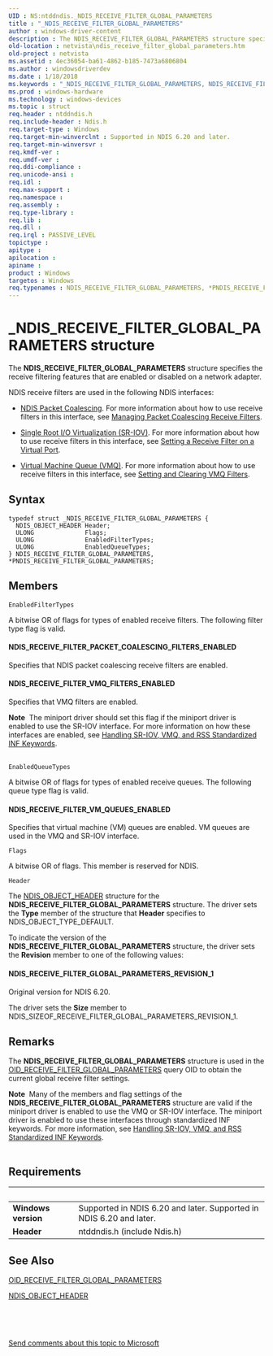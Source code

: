 ```yaml
---
UID : NS:ntddndis._NDIS_RECEIVE_FILTER_GLOBAL_PARAMETERS
title : "_NDIS_RECEIVE_FILTER_GLOBAL_PARAMETERS"
author : windows-driver-content
description : The NDIS_RECEIVE_FILTER_GLOBAL_PARAMETERS structure specifies the receive filtering features that are enabled or disabled on a network adapter.NDIS receive filters are used in the following NDIS interfaces:NDIS Packet Coalescing.
old-location : netvista\ndis_receive_filter_global_parameters.htm
old-project : netvista
ms.assetid : 4ec36054-ba61-4862-b185-7473a6806804
ms.author : windowsdriverdev
ms.date : 1/18/2018
ms.keywords : "_NDIS_RECEIVE_FILTER_GLOBAL_PARAMETERS, NDIS_RECEIVE_FILTER_GLOBAL_PARAMETERS structure [Network Drivers Starting with Windows Vista], ntddndis/NDIS_RECEIVE_FILTER_GLOBAL_PARAMETERS, NDIS_RECEIVE_FILTER_GLOBAL_PARAMETERS, virtual_machine_queue_ref_b51ed6bf-8c3c-41f5-a9ef-a5ec3a720ef2.xml, netvista.ndis_receive_filter_global_parameters, PNDIS_RECEIVE_FILTER_GLOBAL_PARAMETERS structure pointer [Network Drivers Starting with Windows Vista], *PNDIS_RECEIVE_FILTER_GLOBAL_PARAMETERS, PNDIS_RECEIVE_FILTER_GLOBAL_PARAMETERS, ntddndis/PNDIS_RECEIVE_FILTER_GLOBAL_PARAMETERS"
ms.prod : windows-hardware
ms.technology : windows-devices
ms.topic : struct
req.header : ntddndis.h
req.include-header : Ndis.h
req.target-type : Windows
req.target-min-winverclnt : Supported in NDIS 6.20 and later.
req.target-min-winversvr : 
req.kmdf-ver : 
req.umdf-ver : 
req.ddi-compliance : 
req.unicode-ansi : 
req.idl : 
req.max-support : 
req.namespace : 
req.assembly : 
req.type-library : 
req.lib : 
req.dll : 
req.irql : PASSIVE_LEVEL
topictype : 
apitype : 
apilocation : 
apiname : 
product : Windows
targetos : Windows
req.typenames : NDIS_RECEIVE_FILTER_GLOBAL_PARAMETERS, *PNDIS_RECEIVE_FILTER_GLOBAL_PARAMETERS
---
```


# _NDIS_RECEIVE_FILTER_GLOBAL_PARAMETERS structure
The <b>NDIS_RECEIVE_FILTER_GLOBAL_PARAMETERS</b> structure specifies the receive filtering features that are
  enabled or disabled on a network adapter.

NDIS receive filters are used in the following NDIS interfaces:
<ul>
<li>

<a href="https://msdn.microsoft.com/500FBF0F-54D9-4675-8E2D-447387DA8798">NDIS Packet Coalescing</a>. For more information about how to use receive filters in this interface, see <a href="https://msdn.microsoft.com/20EA71E0-B880-4891-A12E-76F4C9AB16E6">Managing Packet Coalescing Receive Filters</a>.

</li>
<li>

<a href="https://msdn.microsoft.com/E64DD4F0-D5F8-4FFF-931B-C04C5C42D000">Single Root I/O Virtualization (SR-IOV)</a>. For more information about how to use receive filters in this interface, see <a href="https://msdn.microsoft.com/F0137D59-1701-4DFC-BB30-27E477FC0706">Setting a Receive Filter on a Virtual Port</a>.

</li>
<li>

<a href="https://msdn.microsoft.com/c502c7d6-bdf1-4656-b5a5-339250910f08">Virtual Machine Queue (VMQ)</a>. For more information about how to use receive filters in this interface, see <a href="https://msdn.microsoft.com/bfee8a3c-d2be-4718-beb4-067b66756a41">Setting and Clearing VMQ Filters</a>.

</li>
</ul>

## Syntax
````
typedef struct _NDIS_RECEIVE_FILTER_GLOBAL_PARAMETERS {
  NDIS_OBJECT_HEADER Header;
  ULONG              Flags;
  ULONG              EnabledFilterTypes;
  ULONG              EnabledQueueTypes;
} NDIS_RECEIVE_FILTER_GLOBAL_PARAMETERS, *PNDIS_RECEIVE_FILTER_GLOBAL_PARAMETERS;
````

## Members


`EnabledFilterTypes`

A  bitwise OR of flags for types of enabled receive filters. The
     following filter type flag is valid.
     




#### NDIS_RECEIVE_FILTER_PACKET_COALESCING_FILTERS_ENABLED

Specifies that NDIS packet coalescing receive filters are enabled.


#### NDIS_RECEIVE_FILTER_VMQ_FILTERS_ENABLED

Specifies that VMQ filters are enabled.
<div class="alert"><b>Note</b>  The miniport driver should set this flag if the miniport driver is enabled to use the SR-IOV interface. For more information on how these interfaces are enabled, see <a href="https://msdn.microsoft.com/EF556563-4097-4388-A563-29FC891AC626">Handling SR-IOV, VMQ, and RSS Standardized INF Keywords</a>.</div><div> </div>

`EnabledQueueTypes`

A  bitwise OR of flags for types of enabled receive queues. The
     following queue type flag is valid.
     




#### NDIS_RECEIVE_FILTER_VM_QUEUES_ENABLED

Specifies that virtual machine (VM) queues are enabled.  VM queues are used in the VMQ and SR-IOV interface.

`Flags`

A bitwise OR of flags. This member is reserved for NDIS.

`Header`

The 
     <a href="..\ntddndis\ns-ntddndis-_ndis_object_header.md">NDIS_OBJECT_HEADER</a> structure for the
     <b>NDIS_RECEIVE_FILTER_GLOBAL_PARAMETERS</b> structure. The driver sets the 
     <b>Type</b> member of the structure that 
     <b>Header</b> specifies to NDIS_OBJECT_TYPE_DEFAULT.

To indicate the version of the <b>NDIS_RECEIVE_FILTER_GLOBAL_PARAMETERS</b> structure, the driver sets the 
     <b>Revision</b> member to one of the following values:




#### NDIS_RECEIVE_FILTER_GLOBAL_PARAMETERS_REVISION_1

Original version for NDIS 6.20.

The driver sets the 
        <b>Size</b> member to NDIS_SIZEOF_RECEIVE_FILTER_GLOBAL_PARAMETERS_REVISION_1.

## Remarks
The <b>NDIS_RECEIVE_FILTER_GLOBAL_PARAMETERS</b> structure is used in the 
    <a href="https://docs.microsoft.com/en-us/windows-hardware/drivers/network/oid-receive-filter-global-parameters">
    OID_RECEIVE_FILTER_GLOBAL_PARAMETERS</a> query OID to obtain the current global receive filter
    settings.
<div class="alert"><b>Note</b>  Many of the members and flag settings of the <b>NDIS_RECEIVE_FILTER_GLOBAL_PARAMETERS</b> structure are valid if the miniport driver is enabled to use the VMQ or SR-IOV interface. The miniport driver is enabled to use these interfaces through standardized INF keywords. For more information, see <a href="https://msdn.microsoft.com/EF556563-4097-4388-A563-29FC891AC626">Handling SR-IOV, VMQ, and RSS Standardized INF Keywords</a>.</div><div> </div>

## Requirements
| &nbsp; | &nbsp; |
| ---- |:---- |
| **Windows version** | Supported in NDIS 6.20 and later. Supported in NDIS 6.20 and later. |
| **Header** | ntddndis.h (include Ndis.h) |

## See Also

<a href="https://docs.microsoft.com/en-us/windows-hardware/drivers/network/oid-receive-filter-global-parameters">
   OID_RECEIVE_FILTER_GLOBAL_PARAMETERS</a>

<a href="..\ntddndis\ns-ntddndis-_ndis_object_header.md">NDIS_OBJECT_HEADER</a>

 

 

<a href="mailto:wsddocfb@microsoft.com?subject=Documentation%20feedback [netvista\netvista]:%20NDIS_RECEIVE_FILTER_GLOBAL_PARAMETERS structure%20 RELEASE:%20(1/18/2018)&amp;body=%0A%0APRIVACY STATEMENT%0A%0AWe use your feedback to improve the documentation. We don't use your email address for any other purpose, and we'll remove your email address from our system after the issue that you're reporting is fixed. While we're working to fix this issue, we might send you an email message to ask for more info. Later, we might also send you an email message to let you know that we've addressed your feedback.%0A%0AFor more info about Microsoft's privacy policy, see http://privacy.microsoft.com/en-us/default.aspx." title="Send comments about this topic to Microsoft">Send comments about this topic to Microsoft</a>